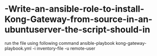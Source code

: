 # -Write-an-ansible-role-to-install-Kong-Gateway-from-source-in-an-ubuntuserver-the-script-should-in


run the file using following command
ansible-playbook kong-gateway-playbook.yml -i inventory-file -u remote-user
